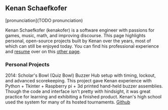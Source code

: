 ## Kenan Schaefkofer

[pronunciation](TODO pronunciation)

Kenan Schaefkofer (kenakofer) is a software engineer with passions for games, music, math, and improving discourse. This page highlights personal, open-source projects built by Kenan over the years, most of which can still be enjoyed today. You can find his professional experience and [resume](TODO) over on this [other page](TODO).

### Personal Projects


2014: Scholar's Bowl (Quiz Bowl) Buzzer Hub setup with timing, lockout, and advanced scorekeeping. This project gave Kenan experience with Python + Tkinter + Raspberry pi + 3d printed hand-held buzzer assemblies. Though the code and interface isn't pretty with hindsight, it was great practice for learning and exhibiting a finished product. Kenan's high school used the system for many of its hosted tournaments. [Github](https://github.com/kenakofer/pi-bowl)
